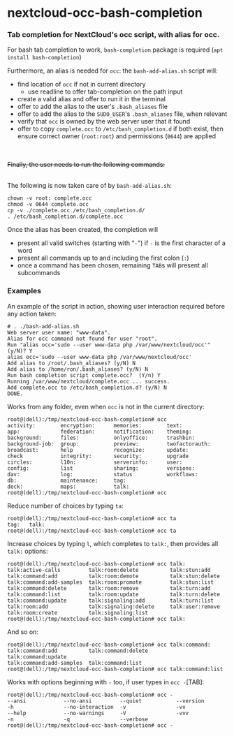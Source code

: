 # nextcloud-occ-bash-completion
### Tab completion for NextCloud's occ script, with alias for occ.

For bash tab completion to work, `bash-completion` package is required (`apt install bash-completion`)

Furthermore, an alias is needed for `occ`: the `bash-add-alias.sh` script will:
* find location of `occ` if not in current directory
  * use readline to offer tab-completion on the path input
* create a valid alias and offer to run it in the terminal
* offer to add the alias to the user's `.bash_aliases` file
* offer to add the alias to the  `SUDO_USER`'s `.bash_aliases` file, when relevant
* verify that `occ` is owned by the web server user that it found
* offer to copy `complete.occ` to `/etc/bash_completion.d` if both exist, then
  ensure correct owner (`root:root`) and permissions (`0644`) are applied

<br />
<br />
<del>Finally, the user needs to run the following commands:</del>

<br />

<br />

The following is now taken care of by `bash-add-alias.sh`:

```
chown -v root: complete.occ
chmod -v 0644 complete.occ
cp -v ./complete.occ /etc/bash_completion.d/
. /etc/bash_completion.d/complete.occ
```


Once the alias has been created, the completion will
* present all valid switches (starting with "`-`") if `-` is the first character of a word
* present all commands up to and including the first colon (`:`)
* once a command has been chosen, remaining `TAB`s will present all subcommands


### Examples

An example of the script in action, showing user interaction required before any action taken:

```
# . ./bash-add-alias.sh
Web server user name: "www-data".
Alias for occ command not found for user "root".
Run "alias occ='sudo --user www-data php /var/www/nextcloud/occ'" (y/N)? Y
alias occ='sudo --user www-data php /var/www/nextcloud/occ'
Add alias to /root/.bash_aliases? (y/N) N
Add alias to /home/ron/.bash_aliases? (y/N) N
Run bash completion script complete.occ?  (Y/n) Y
Running /var/www/nextcloud/complete.occ ... success.
Add complete.occ to /etc/bash_completion.d? (y/N) N
DONE.
```



Works from any folder, even when `occ` is not in the current directory:

```
root@(dell):/tmp/nextcloud-occ-bash-completion# occ
activity:        encryption:      memories:        text:
app:             federation:      notification:    theming:
background:      files:           onlyoffice:      trashbin:
background-job:  group:           preview:         twofactorauth:
broadcast:       help             recognize:       update:
check            integrity:       security:        upgrade
circles:         l10n:            serverinfo:      user:
config:          list             sharing:         versions:
dav:             log:             status           workflows:
db:              maintenance:     tag:
deck:            maps:            talk:
root@(dell):/tmp/nextcloud-occ-bash-completion# occ
```

Reduce number of choices by typing `ta`:
```
root@(dell):/tmp/nextcloud-occ-bash-completion# occ ta
tag:   talk:
root@(dell):/tmp/nextcloud-occ-bash-completion# occ ta
```

Increase choices by typing `l`, which completes to `talk:`, then provides all `talk:` options:
```
root@(dell):/tmp/nextcloud-occ-bash-completion# occ talk:
talk:active-calls         talk:room:delete          talk:stun:add
talk:command:add          talk:room:demote          talk:stun:delete
talk:command:add-samples  talk:room:promote         talk:stun:list
talk:command:delete       talk:room:remove          talk:turn:add
talk:command:list         talk:room:update          talk:turn:delete
talk:command:update       talk:signaling:add        talk:turn:list
talk:room:add             talk:signaling:delete     talk:user:remove
talk:room:create          talk:signaling:list
root@(dell):/tmp/nextcloud-occ-bash-completion# occ talk:
```

And so on:
```
root@(dell):/tmp/nextcloud-occ-bash-completion# occ talk:command:
talk:command:add          talk:command:delete       talk:command:update
talk:command:add-samples  talk:command:list
root@(dell):/tmp/nextcloud-occ-bash-completion# occ talk:command:list
```



Works with options beginning with `-` too, if user types in `occ -`[TAB]:
```
root@(dell):/tmp/nextcloud-occ-bash-completion# occ -
--ansi            --no-ansi         --quiet           --version
-h                --no-interaction  -v                -vv
--help            --no-warnings     -V                -vvv
-n                -q                --verbose
root@(dell):/tmp/nextcloud-occ-bash-completion# occ -
```
